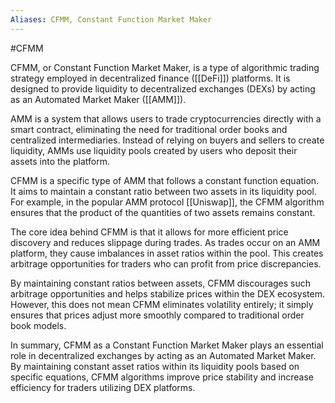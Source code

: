 ```yaml
---
Aliases: CFMM, Constant Function Market Maker
---
```

#CFMM

CFMM, or Constant Function Market Maker, is a type of algorithmic trading strategy employed in decentralized finance ([[DeFi]]) platforms. It is designed to provide liquidity to decentralized exchanges (DEXs) by acting as an Automated Market Maker ([[AMM]]). 

AMM is a system that allows users to trade cryptocurrencies directly with a smart contract, eliminating the need for traditional order books and centralized intermediaries. Instead of relying on buyers and sellers to create liquidity, AMMs use liquidity pools created by users who deposit their assets into the platform.

CFMM is a specific type of AMM that follows a constant function equation. It aims to maintain a constant ratio between two assets in its liquidity pool. For example, in the popular AMM protocol [[Uniswap]], the CFMM algorithm ensures that the product of the quantities of two assets remains constant.

The core idea behind CFMM is that it allows for more efficient price discovery and reduces slippage during trades. As trades occur on an AMM platform, they cause imbalances in asset ratios within the pool. This creates arbitrage opportunities for traders who can profit from price discrepancies.

By maintaining constant ratios between assets, CFMM discourages such arbitrage opportunities and helps stabilize prices within the DEX ecosystem. However, this does not mean CFMM eliminates volatility entirely; it simply ensures that prices adjust more smoothly compared to traditional order book models.

In summary, CFMM as a Constant Function Market Maker plays an essential role in decentralized exchanges by acting as an Automated Market Maker. By maintaining constant asset ratios within its liquidity pools based on specific equations, CFMM algorithms improve price stability and increase efficiency for traders utilizing DEX platforms.